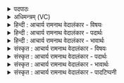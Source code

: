 <details><summary>पदपाठः</summary>

य꣢त्। वी꣣डौ꣢। इ꣣न्द्र। य꣢त्। स्थि꣣रे꣢। यत्। प꣡र्शा꣢꣯ने। प꣡रा꣢꣯भृतम्। प꣡रा꣢꣯। भृ꣣तम्। व꣡सु꣢꣯। स्पा꣣र्ह꣢म्। तत्। आ। भ꣣र। २०७।
</details>

<details><summary>अधिमन्त्रम् (VC)</summary>

- इन्द्रः
- त्रिशोकः काण्वः
- गायत्री
- षड्जः
- ऐन्द्रं काण्डम्
</details>

<details><summary>हिन्दी : आचार्य रामनाथ वेदालंकार - विषयः</summary>

अगले मन्त्र में यह कहा गया है कि किस प्रकार का धन हमें प्राप्त करना चाहिए।
</details>

<details><summary>हिन्दी : आचार्य रामनाथ वेदालंकार - पदार्थः</summary>

पदार्थान्वयभाषाः -  हे (इन्द्र) परमेश्वर, राजन् और आचार्य ! (यत्) जो दृढ़तारूप धन (वीडौ) दृढ़ लोहे, पत्थर, हीरे आदि में, (यत्) जो स्थिरतारूप धन (स्थिरे) अविचल सूर्य, पर्वत आदि में और (यत्) जो परोपकाररूप धन (पर्शाने) सींचनेवाले बादल में (पराभृतम्) निहित है, (तत्) वह (स्पार्हम्) स्पृहणीय (वसु) धन (आभर) हमें प्राप्त कराइए ॥४॥
</details>

<details><summary>हिन्दी : आचार्य रामनाथ वेदालंकार - भावार्थः</summary>

भावार्थभाषाः -  दृढ़तारूप गुण से ही लोहा, पत्थर, हीरा आदि पदार्थ कीर्तिशाली हैं। स्थिरतारूप गुण से ही सूर्य, पर्वत आदि गर्व से सिर उठाए खड़े हैं। सींचने-बरसने रूप गुणों से ही बादलों की सब प्रशंसा करते हैं। वह दृढ़ता का, स्थिरता का और सींचने-बरसाने का गुण हमें भी प्राप्त करना चाहिए ॥४॥
</details>

<details><summary>संस्कृत : आचार्य रामनाथ वेदालंकार - विषयः</summary>

अथ किंप्रकारकं धनमस्माभिः प्राप्तव्यमित्याह।
</details>

<details><summary>संस्कृत : आचार्य रामनाथ वेदालंकार - पदार्थः</summary>

पदार्थान्वयभाषाः -  हे (इन्द्र) परमेश्वर, राजन्, आचार्य वा ! (यत्) दृढतारूपं धनम् (वीडौ) दृढे लोहपाषाणहीरकादौ, (यत्) स्थिरतारूपं धनम् (स्थिरे) अविचले सूर्यपर्वतादौ, (यत्) परोपकाररूपं धनम् (पर्शाने२) सेचके मेघे। पृषु सेचने धातोः शानच्। मूर्धन्यस्य तालव्यादेशश्छान्दसः। पर्शान इति मेघनाम। निघं० १।१०। (पराभृतम्) निहितं वर्तते, (तत् स्पार्हम्) स्पृहणीयम् (वसु) धनम्, अस्मभ्यम् (आभर) आहर ॥४॥
</details>

<details><summary>संस्कृत : आचार्य रामनाथ वेदालंकार - भावार्थः</summary>

भावार्थभाषाः -  दृढतारूपेण गुणेनैव लोहपाषाणहीरकादयः पदार्थाः कीर्तिमन्तः सन्ति। स्थिरतारूपेण गुणेनैव सूर्यपर्वतादयो गर्वोन्नता विद्यन्ते। सेचनवर्षणरूपेण गुणेनैव मेघाः सर्वैः संस्तूयन्ते। स दृढतारूपः, स्थिरतारूपः, सेचनवर्षणरूपश्च गुणोऽस्माभिरपि प्राप्तव्यः ॥४॥
</details>

<details><summary>संस्कृत : आचार्य रामनाथ वेदालंकार - पादटिप्पनी</summary>

टिप्पणी:   १. ऋ० ८।४५।४१, साम० १०७२, अथ० २०।४३।२। २. पर्शाने कूपादौ—इति वि०। निश्चले—इति भ०। विमर्शक्षमे—इति सा०।
</details>